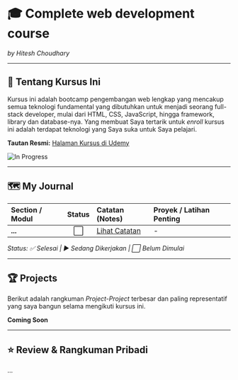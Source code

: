 # 🎓 Complete web development course
*by Hitesh Choudhary*

---

## 📖 Tentang Kursus Ini

Kursus ini adalah bootcamp pengembangan web lengkap yang mencakup semua teknologi fundamental yang dibutuhkan untuk menjadi seorang full-stack developer, mulai dari HTML, CSS, JavaScript, hingga framework, library dan database-nya. Yang membuat Saya tertarik untuk *enroll* kursus ini adalah terdapat teknologi yang Saya suka untuk Saya pelajari.

**Tautan Resmi:** [Halaman Kursus di Udemy](https://www.udemy.com/course/web-dev-master)

![In Progress](https://img.shields.io/badge/Status-In%20Progress-blue)

---

## 🗺️ My Journal

| Section / Modul | Status | Catatan (Notes) | Proyek / Latihan Penting |
| :--- | :---: | :--- | :--- |
| **...** | ⬜️ | [Lihat Catatan](./) | - |

*Status: ✅ Selesai | ▶️ Sedang Dikerjakan | ⬜️ Belum Dimulai*

---

## 🏆 Projects

Berikut adalah rangkuman *Project-Project* terbesar dan paling representatif yang saya bangun selama mengikuti kursus ini.

**Coming Soon**

---

## ⭐ Review & Rangkuman Pribadi

...